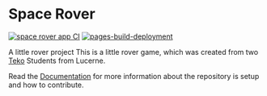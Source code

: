 # Space Rover

[![space rover app CI](https://github.com/teko-L-TIN-22-Di-a/rover/actions/workflows/rover-CI.yml/badge.svg?branch=main)](https://github.com/teko-L-TIN-22-Di-a/rover/actions/workflows/rover-CI.yml)
[![pages-build-deployment](https://github.com/teko-L-TIN-22-Di-a/rover/actions/workflows/pages/pages-build-deployment/badge.svg)](https://github.com/teko-L-TIN-22-Di-a/rover/actions/workflows/pages/pages-build-deployment)

A little rover project
This is a little rover game, which was created from two [Teko] Students from Lucerne.

Read the [Documentation] for more information about the repository is setup and how to contribute.

[Teko]: https://www.teko.ch/
[Documentation]: https://teko-l-tin-22-di-a.github.io/rover/
